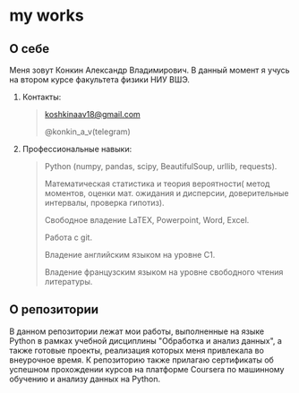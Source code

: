 # my works
## О себе
Меня зовут Конкин Александр Владимирович. В данный момент я учусь на втором курсе факультета физики НИУ ВШЭ.
1. Контакты:

    > koshkinaav18@gmail.com
    > 
    > @konkin_a_v(telegram)
    > 

    
 2. Профессиональные навыки:
    > Python (numpy, pandas, scipy, BeautifulSoup, urllib, requests).
    > 
    > Математическая статистика и теория вероятности( метод моментов, оценки мат. ожидания и дисперсии, доверительные интервалы, проверка гипотиз).
    > 
    > Свободное владение LaTEX, Powerpoint, Word, Excel.
    > 
    > Работа c git.
    > 
    > Владение английским языком на уровне С1.
    > 
    > Владение французским языком на уровне свободного чтения литературы.


## О репозитории
В данном репозитории лежат мои работы, выполненные на языке Python в рамках учебной дисциплины "Обработка и анализ данных", а также готовые проекты, реализация которых меня привлекала во внеурочное время. К репозиторию также прилагаю сертификаты об успешном прохождении курсов на платформе Coursera по машинному обучению и анализу данных на Python.
